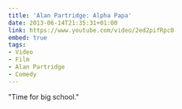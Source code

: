 ```yaml
---
title: 'Alan Partridge: Alpha Papa'
date: 2013-06-14T21:35:31+01:00
link: https://www.youtube.com/video/2ed2pifRpc0
embed: true
tags:
- Video
- Film
- Alan Partridge
- Comedy
---
```

"Time for big school."
